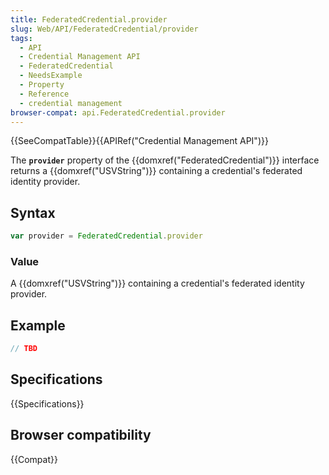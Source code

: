 ```yaml
---
title: FederatedCredential.provider
slug: Web/API/FederatedCredential/provider
tags:
  - API
  - Credential Management API
  - FederatedCredential
  - NeedsExample
  - Property
  - Reference
  - credential management
browser-compat: api.FederatedCredential.provider
---
```

{{SeeCompatTable}}{{APIRef("Credential Management API")}}

The **`provider`** property of the
{{domxref("FederatedCredential")}} interface returns a {{domxref("USVString")}}
containing a credential's federated identity provider.

## Syntax

```js
var provider = FederatedCredential.provider
```

### Value

A {{domxref("USVString")}} containing a credential's federated identity provider.

## Example

```js
// TBD
```

## Specifications

{{Specifications}}

## Browser compatibility

{{Compat}}
